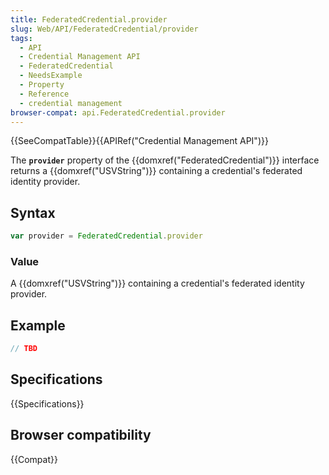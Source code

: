 ```yaml
---
title: FederatedCredential.provider
slug: Web/API/FederatedCredential/provider
tags:
  - API
  - Credential Management API
  - FederatedCredential
  - NeedsExample
  - Property
  - Reference
  - credential management
browser-compat: api.FederatedCredential.provider
---
```

{{SeeCompatTable}}{{APIRef("Credential Management API")}}

The **`provider`** property of the
{{domxref("FederatedCredential")}} interface returns a {{domxref("USVString")}}
containing a credential's federated identity provider.

## Syntax

```js
var provider = FederatedCredential.provider
```

### Value

A {{domxref("USVString")}} containing a credential's federated identity provider.

## Example

```js
// TBD
```

## Specifications

{{Specifications}}

## Browser compatibility

{{Compat}}
